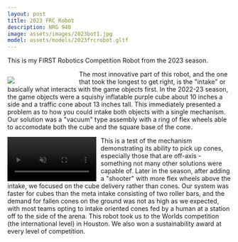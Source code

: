 ```yaml
---
layout: post
title: 2023 FRC Robot
description: NRG 948
image: assets/images/2023bot1.jpg
model: assets/models/2023frcrobot.gltf
---
```


This is my FIRST Robotics Competition Robot from the 2023 season.

<p style="float:left;margin-bottom:0px;margin-right:2%;width:30%;"><img src="{{ site.url | absolute_path}}/assets/images/2023bot2.jpg"/></p>

The most innovative part of this robot, and the one that took the longest to get right, is the "intake" or basically what interacts with the game objects first. In the 2022-23 season, the game objects were a squishy inflatable purple cube about 10 inches a side and a traffic cone about 13 inches tall. This immediately presented a problem as to how you could intake both objects with a single mechanism. Our solution was a "vacuum" type assembly with a ring of flex wheels able to accomodate both the cube and the square base of the cone.

<video width="200" loop muted style="margin-right:2%; float:left;">
  <source src="{{ site.url | absolute_path}}/assets/images/intdancetesting.mp4" type="video/mp4">
</video>

This is a test of the mechanism demonstrating its ability to pick up cones, especially those that are off-axis - something not many other solutions were capable of. Later in the season, after adding a "shooter" with more flex wheels above the intake, we focused on the cube delivery rather than cones. Our system was faster for cubes than the meta intake consisting of two roller bars, and the demand for fallen cones on the ground was not as high as we expected, with most teams opting to intake oriented cones fed by a human at a station off to the side of the arena. This robot took us to the Worlds competition (the international level) in Houston. We also won a sustainability award at every level of competition.